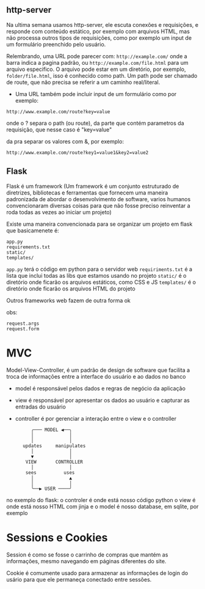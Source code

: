 ## http-server

Na ultima semana usamos http-server, ele escuta conexões e requisições, e responde com conteúdo estático, por exemplo com arquivos HTML, mas não processa outros tipos de requisições, como por exemplo um input de um formulário preenchido pelo usuário.

Relembrando, uma URL pode parecer com: `http://example.com/` onde a barra indica a pagina padrão, ou `http://example.com/file.html` para um arquivo especifico. O arquivo pode estar em um diretório, por exemplo, `folder/file.html`, isso é conhecido como path. Um path pode ser chamado de route, que não precisa se referir a um caminho real/literal.

* Uma URL também pode incluir input de um formulário como por exemplo: 

```
http://www.example.com/route?key=value
```
onde o ? separa o path (ou route), da parte que contém parametros da requisição, que nesse caso é "key=value"

da pra separar os valores com &, por exemplo: 

```
http://www.example.com/route?key1=value1&key2=value2
```

## Flask 

Flask é um framework (Um framework é um conjunto estruturado de diretrizes, bibliotecas e ferramentas que fornecem uma maneira padronizada de abordar o desenvolvimento de software, varios humanos convencionaram diversas coisas para que não fosse preciso reinventar a roda todas as vezes ao iniciar um projeto) 

Existe uma maneira convencionada para se organizar um projeto em flask que basicamenete é:

```
app.py
requirements.txt
static/
templates/
```

`app.py` terá o código em python para o servidor web
`requiriments.txt` é a lista que inclui todas as libs que estamos usando no projeto
`static/` é o diretório onde ficarão os arquivos estáticos, como CSS e JS
`templates/` é o diretório onde ficarão os arquivos HTML do projeto

Outros frameworks web fazem de outra forma ok 

obs: 
```
request.args
request.form
```

# MVC
Model-View-Controller, é um padrão de design de software que facilita a troca de informações entre a interface do usuário e ao dados no banco

* model é responsável pelos dados e regras de negócio da aplicação

* view é responsável por apresentar os dados ao usuário e capturar as entradas do usuário

* controller é por gerenciar a interação entre o view e o controller

```
         ╭─── MODEL ◀──╮
         │             │
         │             │
      updates     manipulates
         │             │
         ▼             │
       VIEW       CONTROLLER
         │             │
       sees          uses
         │             ▲
         │             │
         ╰──▶ USER ────╯
```
no exemplo do flask:
o controler é onde está nosso código python
o view é onde está nosso HTML com jinja
e o model é nosso database, em sqlite, por exemplo


# Sessions e Cookies 

Session é como se fosse o carrinho de compras que mantém as informações, mesmo navegando em páginas diferentes do site.

Cookie é comumente usado para armazenar as informações de login do usário para que ele permaneça conectado entre sessões.
